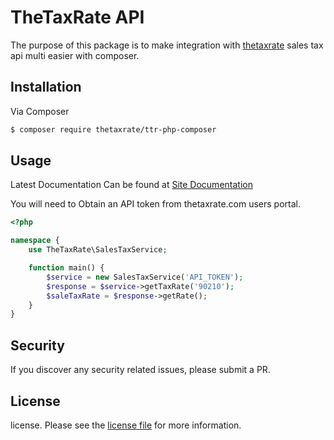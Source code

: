 #  TheTaxRate API 
The purpose of this package is to make integration with [thetaxrate](home-url) sales tax api multi easier with composer.

## Installation

Via Composer

``` bash
$ composer require thetaxrate/ttr-php-composer
```

## Usage

Latest Documentation Can be found at [Site Documentation](https://thetaxrate.com/documentations/php-composer)

You will need to Obtain an API token from thetaxrate.com users portal.

```php
<?php

namespace {
    use TheTaxRate\SalesTaxService;

    function main() {
        $service = new SalesTaxService('API_TOKEN');
        $response = $service->getTaxRate('90210');
        $saleTaxRate = $response->getRate();
    }
}
```

## Security
If you discover any security related issues, please submit a PR.




## License

license. Please see the [license file](license.md) for more information.


[home-url]: https://thetaxrate.com